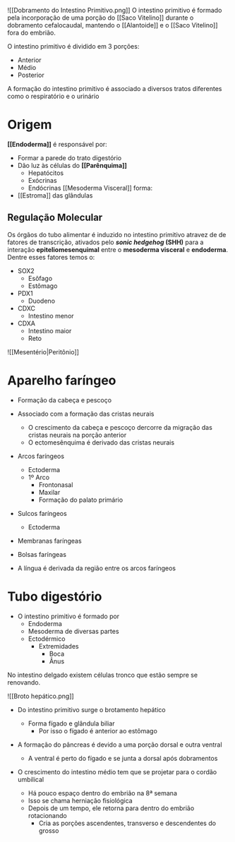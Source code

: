 ![[Dobramento do Intestino Primitivo.png]]
O intestino primitivo é formado pela incorporação de uma porção do [[Saco Vitelino]] durante o dobramento cefalocaudal, mantendo o [[Alantoide]] e o [[Saco Vitelino]] fora do embrião.

O intestino primitivo é dividido em 3 porções:
- Anterior
- Médio
- Posterior

A formação do intestino primitivo é associado a diversos tratos diferentes como o respiratório e o urinário

# Origem
**[[Endoderma]]** é responsável por:
- Formar a parede do trato digestório
- Dão luz às células do **[[Parênquima]]**
	- Hepatócitos
	- Exócrinas
	- Endócrinas
[[Mesoderma Visceral]] forma:
- [[Estroma]] das glândulas

## Regulação Molecular
Os órgãos do tubo alimentar é induzido no intestino primitivo atravez de de fatores de transcrição, ativados pelo ***sonic hedgehog* (SHH)** para a interação **epiteliomesenquimal** entre o **mesoderma visceral** e **endoderma**. Dentre esses fatores temos o:
- SOX2
	- Esôfago
	- Estômago
- PDX1
	- Duodeno
- CDXC
	- Intestino menor
- CDXA
	- Intestino maior
	- Reto

![[Mesentério|Peritônio]]

# Aparelho faríngeo
- Formação da cabeça e pescoço
- Associado com a formação das cristas neurais
	- O crescimento da cabeça e pescoço dercorre da migração das cristas neurais na porção anterior
	- O ectomesênquima é derivado das cristas neurais

- Arcos faríngeos
	- Ectoderma
	- 1º Arco
		- Frontonasal
		- Maxilar
		- Formação do palato primário
- Sulcos faríngeos
	- Ectoderma
- Membranas faríngeas
- Bolsas faríngeas

- A língua é derivada da região entre os arcos faríngeos


# Tubo digestório
- O intestino primitivo é formado por
	- Endoderma
	- Mesoderma de diversas partes
	- Ectodérmico
		- Extremidades
			- Boca
			- Ânus

No intestino delgado existem células tronco que estão sempre se renovando.

![[Broto hepático.png]]

- Do intestino primitivo surge o brotamento hepático
	- Forma fígado e glândula biliar
		- Por isso o fígado é anterior ao estômago
- A formação do pâncreas é devido a uma porção dorsal e outra ventral
	- A ventral é perto do fígado e se junta a dorsal após dobramentos

- O crescimento do intestino médio tem que se projetar para o cordão umbilical
	- Há pouco espaço dentro do embrião na 8ª semana
	- Isso se chama herniação fisiológica
	- Depois de um tempo, ele retorna para dentro do embrião rotacionando
		- Cria as porções ascendentes, transverso e descendentes do grosso
